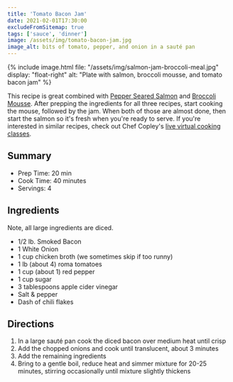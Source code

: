 ```yaml
---
title: 'Tomato Bacon Jam'
date: 2021-02-01T17:30:00
excludeFromSitemap: true
tags: ['sauce', 'dinner']
image: /assets/img/tomato-bacon-jam.jpg
image_alt: bits of tomato, pepper, and onion in a sauté pan
---
```


{% include image.html
    file: "/assets/img/salmon-jam-broccoli-meal.jpg"
    display: "float-right"
    alt: "Plate with salmon, broccoli mousse, and tomato bacon jam"
%}

This recipe is great combined with [Pepper Seared Salmon](/recipes/2021/02/01/pepper-seared-salmon/) and [Broccoli Mousse](/recipes/2021/02/01/broccoli-mousse/). After prepping the ingredients for all three recipes, start cooking the mouse, followed by the jam. When both of those are almost done, then start the salmon so it's fresh when you're ready to serve. If you're interested in similar recipes, check out Chef Copley's <a href="https://www.yourdirtyapron.com/home" rel="noopener noreferrer">live virtual cooking classes</a>.

## Summary

- Prep Time: 20 min
- Cook Time: 40 minutes
- Servings: 4

## Ingredients

Note, all large ingredients are diced.

- 1/2 lb. Smoked Bacon
- 1 White Onion
- 1 cup chicken broth (we sometimes skip if too runny)
- 1 lb (about 4) roma tomatoes
- 1 cup (about 1) red pepper
- 1 cup sugar
- 3 tablespoons apple cider vinegar
- Salt & pepper
- Dash of chili flakes

## Directions

1. In a large sauté pan cook the diced bacon over medium heat until crisp
1. Add the chopped onions and cook until translucent, about 3 minutes
1. Add the remaining ingredients
1. Bring to a gentle boil, reduce heat and simmer mixture for 20-25 minutes, stirring occasionally until mixture slightly thickens
